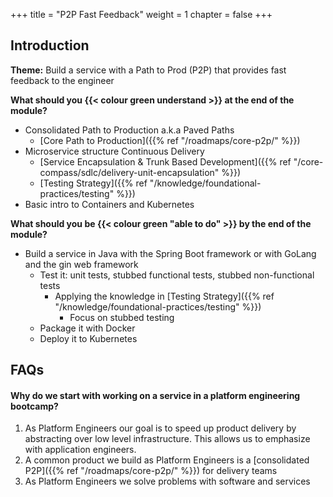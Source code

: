 +++
title = "P2P Fast Feedback"
weight = 1
chapter = false 
+++

## Introduction

**Theme:** Build a service with a Path to Prod (P2P) that provides fast feedback to the engineer

**What should you {{< colour green understand >}} at the end of the module?**

* Consolidated Path to Production a.k.a Paved Paths
    * [Core Path to Production]({{% ref "/roadmaps/core-p2p/" %}})
* Microservice structure Continuous Delivery 
    * [Service Encapsulation & Trunk Based Development]({{% ref "/core-compass/sdlc/delivery-unit-encapsulation" %}})
    * [Testing Strategy]({{% ref "/knowledge/foundational-practices/testing" %}})
* Basic intro to Containers and Kubernetes

**What should you be {{< colour green "able to do" >}} by the end of the module?**

* Build a service in Java with the Spring Boot framework or with GoLang and the gin web framework
    * Test it: unit tests, stubbed functional tests, stubbed non-functional tests
        * Applying the knowledge in [Testing Strategy]({{% ref "/knowledge/foundational-practices/testing" %}})
            * Focus on stubbed testing
    * Package it with Docker
    * Deploy it to Kubernetes

## FAQs

#### Why do we start with working on a service in a platform engineering bootcamp?

1. As Platform Engineers our goal is to speed up product delivery by abstracting over low level infrastructure. This allows us to emphasize with application engineers. 
2. A common product we build as Platform Engineers is a [consolidated P2P]({{% ref "/roadmaps/core-p2p/" %}}) for delivery teams
3. As Platform Engineers we solve problems with software and services 

